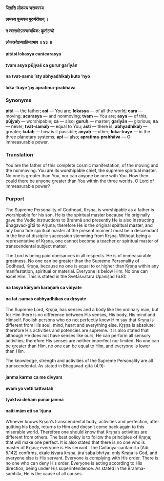 #### पितासि लोकस्य चराचरस्य
#### त्वमस्य पूज्यश्च गुरुर्गरीयान् ।
#### न त्वत्समोऽस्त्यभ्यधिक: कुतोऽन्यो
#### लोकत्रयेऽप्यप्रतिमप्रभाव ॥ ४३ ॥

#### pitāsi lokasya carācarasya
#### tvam asya pūjyaś ca gurur garīyān
#### na tvat-samo ’sty abhyadhikaḥ kuto ’nyo
#### loka-traye ’py apratima-prabhāva

### Synonyms

**pitā** — the father; **asi** — You are; **lokasya** — of all the world; **cara** — moving; **acarasya** — and nonmoving; **tvam** — You are; **asya** — of this; **pūjyaḥ** — worshipable; **ca** — also; **guruḥ** — master; **garīyān** — glorious; **na** — never; **tvat**-**samaḥ** — equal to You; **asti** — there is; **abhyadhikaḥ** — greater; **kutaḥ** — how is it possible; **anyaḥ** — other; **loka**-**traye** — in the three planetary systems; **api** — also; **apratima**-**prabhāva** — O immeasurable power.

### Translation

You are the father of this complete cosmic manifestation, of the moving and the nonmoving. You are its worshipable chief, the supreme spiritual master. No one is greater than You, nor can anyone be one with You. How then could there be anyone greater than You within the three worlds, O Lord of immeasurable power?

### Purport

The Supreme Personality of Godhead, Kṛṣṇa, is worshipable as a father is worshipable for his son. He is the spiritual master because He originally gave the Vedic instructions to Brahmā and presently He is also instructing Bhagavad-gītā to Arjuna; therefore He is the original spiritual master, and any bona fide spiritual master at the present moment must be a descendant in the line of disciplic succession stemming from Kṛṣṇa. Without being a representative of Kṛṣṇa, one cannot become a teacher or spiritual master of transcendental subject matter.

The Lord is being paid obeisances in all respects. He is of immeasurable greatness. No one can be greater than the Supreme Personality of Godhead, Kṛṣṇa, because no one is equal to or higher than Kṛṣṇa within any manifestation, spiritual or material. Everyone is below Him. No one can excel Him. This is stated in the Śvetāśvatara Upaniṣad (6.8):

#### na tasya kāryaṁ karaṇaṁ ca vidyate
#### na tat-samaś cābhyadhikaś ca dṛśyate

The Supreme Lord, Kṛṣṇa, has senses and a body like the ordinary man, but for Him there is no difference between His senses, His body, His mind and Himself. Foolish persons who do not perfectly know Him say that Kṛṣṇa is different from His soul, mind, heart and everything else. Kṛṣṇa is absolute; therefore His activities and potencies are supreme. It is also stated that although He does not have senses like ours, He can perform all sensory activities; therefore His senses are neither imperfect nor limited. No one can be greater than Him, no one can be equal to Him, and everyone is lower than Him.

The knowledge, strength and activities of the Supreme Personality are all transcendental. As stated in Bhagavad-gītā (4.9):

#### janma karma ca me divyam
#### evaṁ yo vetti tattvataḥ
#### tyaktvā dehaṁ punar janma
#### naiti mām eti so ’rjuna

Whoever knows Kṛṣṇa’s transcendental body, activities and perfection, after quitting his body, returns to Him and doesn’t come back again to this miserable world. Therefore one should know that Kṛṣṇa’s activities are different from others. The best policy is to follow the principles of Kṛṣṇa; that will make one perfect. It is also stated that there is no one who is master of Kṛṣṇa; everyone is His servant. The Caitanya-caritāmṛta (Ādi 5.142) confirms, ekale īśvara kṛṣṇa, āra saba bhṛtya: only Kṛṣṇa is God, and everyone else is His servant. Everyone is complying with His order. There is no one who can deny His order. Everyone is acting according to His direction, being under His superintendence. As stated in the Brahma-saṁhitā, He is the cause of all causes.